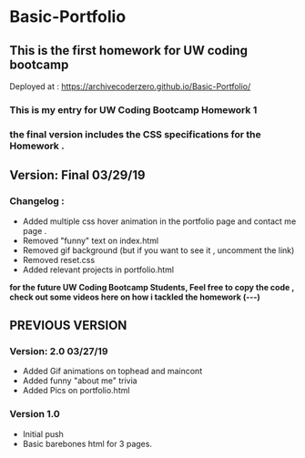 # Basic-Portfolio
## This is the first homework for UW coding bootcamp


Deployed at : https://archivecoderzero.github.io/Basic-Portfolio/

### This is my entry for UW Coding Bootcamp Homework 1 
### the final version includes the CSS specifications for the Homework .
## Version: Final 03/29/19
### Changelog :
  - Added multiple css hover animation in the portfolio page and contact me page .
  - Removed "funny" text on index.html 
  - Removed gif background (but if you want to see it , uncomment the link)
  - Removed reset.css
  - Added relevant projects in portfolio.html
    
**for the future UW Coding Bootcamp Students, Feel free to copy the code , check out some videos here on how i tackled the homework (---)**

## PREVIOUS VERSION
### Version: 2.0 03/27/19
  - Added Gif animations on tophead and maincont
  - Added funny "about me" trivia 
  - Added Pics on portfolio.html
### Version 1.0
  - Initial push
  - Basic barebones html for 3 pages.
    
    
    
 
